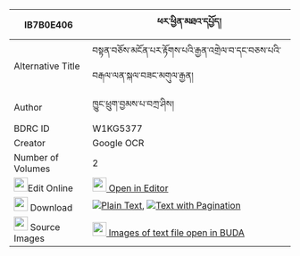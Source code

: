 |IB7B0E406|ཕར་ཕྱིན་མཐའ་དཔྱོད། 
| --- | --- 
|Alternative Title |བསྟན་བཅོས་མངོན་པར་རྟོགས་པའི་རྒྱན་འགྲེལ་བ་དང་བཅས་པའི་བརྒལ་ལན་སྐལ་བཟང་མགུལ་རྒྱན།
|Author| ཁྱུང་ཕྲུག་བྱམས་པ་བཀྲ་ཤིས།
|BDRC ID | W1KG5377
|Creator | Google OCR
|Number of Volumes| 2
|<img width="25" src="https://img.icons8.com/color/25/000000/edit-property.png">Edit Online| [<img width="25" src="https://avatars.githubusercontent.com/u/45091458?s=200&v=4"> Open in Editor](http://editor.openpecha.org/IB7B0E406)
|<img width="25" src="https://img.icons8.com/fluent/48/000000/download-2.png"/>  Download | [![](https://img.icons8.com/color/20/000000/txt.png)Plain Text](https://github.com/Openpecha/IB7B0E406/releases/download/v1/parchin_tacho_plain_IB7B0E406.zip), [![](https://img.icons8.com/color/20/000000/txt.png)Text with Pagination](https://github.com/Openpecha/IB7B0E406/releases/download/v1/parchin_tacho_pages_IB7B0E406.zip)
|<img width="25" src="https://img.icons8.com/plasticine/100/000000/pictures-folder.png"/>  Source Images | [<img width="25" src="https://library.bdrc.io/icons/BUDA-small.svg"> Images of text file open in BUDA](https://library.bdrc.io/show/bdr:W1KG5377)
